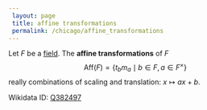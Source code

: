 ```yaml
---
 layout: page
 title: affine transformations
 permalink: /chicago/affine_transformations
---
```

Let $F$ be a [field](https://mathgloss.github.io/MathGloss/chicago/field).  The **affine transformations** of $F$$$\text{Aff}(F) = \{t_bm_a\mid b\in F, a\in F^\times\}$$ really combinations of scaling and translation: $x\mapsto ax+b$.

Wikidata ID: [Q382497](https://www.wikidata.org/wiki/Q382497)